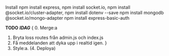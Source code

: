 Install
npm install express,
npm install socket.io,
npm install @socket.io/cluster-adapter,
npm install dotenv --save
npm install mongodb @socket.io/mongo-adapter
npm install express-basic-auth

**TODO**
**_IDAG_**
{ 0. Merge:a

1. Bryta loss routes från admin.js och index.js
2. Få meddelanden att dyka upp i realtid igen.
   }
3. Style:a.
   (4. Deploya)
